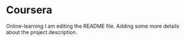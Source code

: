 # Coursera
Online-learning
I am editing the README file. Adding some more details about the project description.
